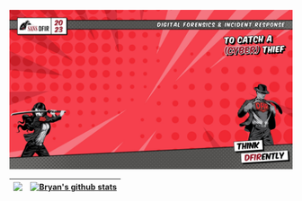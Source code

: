 ![Cover Github](https://github.com/brianxfury/brianxfury/blob/master/DFIR_-_Start_In_DFIR_-_Zoom_Backgrounds_-_3_(1).jpg) 

|  <a href="https://github.com/brianxfury/github-readme-stats"><img align="center" src="https://github-readme-stats.vercel.app/api/top-langs/?username=brianxfury&layout=compact&theme=graywhite&hide_border=true" /></a> | <a href="https://github.com/brianxfury/github-readme-stats"><img align="center" src="https://github-readme-stats.vercel.app/api?username=brianxfury&show_icons=true&include_all_commits=true&theme=cobalt&hide_border=true" alt="Bryan's github stats" /></a> |
| ------------- | ------------- |
